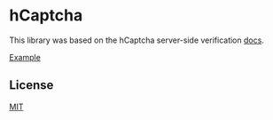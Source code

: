 # hCaptcha

This library was based on the hCaptcha server-side verification [docs](https://docs.hcaptcha.com/#server).

[Example](example_test.go)

## License

[MIT](LICENSE)